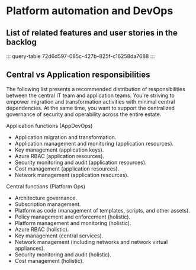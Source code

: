 # Platform automation and DevOps

## List of related features and user stories in the backlog

::: query-table 72d6d597-085c-427b-825f-c16258da7688
:::


## Central vs Application responsibilities

The following list presents a recommended distribution of responsibilities between the central IT team and application teams. You're striving to empower migration and transformation activities with minimal central dependencies. At the same time, you want to support the centralized governance of security and operability across the entire estate.

Application functions (AppDevOps)
- Application migration and transformation.
- Application management and monitoring (application resources).
- Key management (application keys).
- Azure RBAC (application resources).
- Security monitoring and audit (application resources).
- Cost management (application resources).
- Network management (application resources).

Central functions (Platform Ops)
- Architecture governance.
- Subscription management.
- Platform as code (management of templates, scripts, and other assets).
- Policy management and enforcement (holistic).
- Platform management and monitoring (holistic).
- Azure RBAC (holistic).
- Key management (central services).
- Network management (including networks and network virtual appliances).
- Security monitoring and audit (holistic).
- Cost management (holistic).